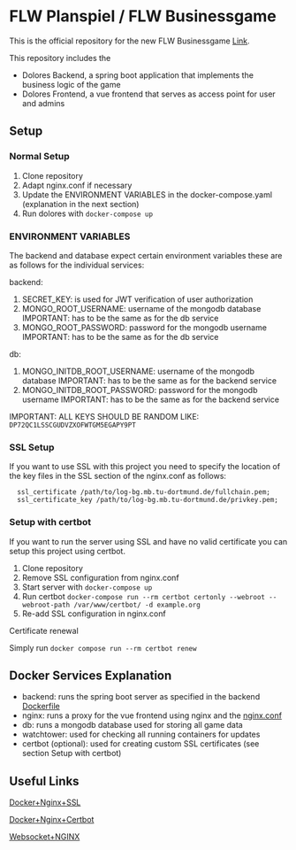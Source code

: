 # FLW Planspiel / FLW Businessgame

This is the official repository for the new FLW Businessgame [Link](http://log-bg.mb.tu-dortmund.de/).

This repository includes the 
- Dolores Backend, a spring boot application that implements the business logic of the game
- Dolores Frontend, a vue frontend that serves as access point for user and admins

## Setup

### Normal Setup

1. Clone repository
2. Adapt nginx.conf if necessary
3. Update the ENVIRONMENT VARIABLES in the docker-compose.yaml (explanation in the next section)
4. Run dolores with ```docker-compose up```

### ENVIRONMENT VARIABLES

The backend and database expect certain environment variables these are as follows for the individual services:

backend:
1. SECRET_KEY: is used for JWT verification of user authorization
2. MONGO_ROOT_USERNAME: username of the mongodb database IMPORTANT: has to be the same as for the db service
3. MONGO_ROOT_PASSWORD: password for the mongodb username IMPORTANT: has to be the same as for the db service

db:
1. MONGO_INITDB_ROOT_USERNAME: username of the mongodb database IMPORTANT: has to be the same as for the backend service
2. MONGO_INITDB_ROOT_PASSWORD: password for the mongodb username IMPORTANT: has to be the same as for the backend service

IMPORTANT: ALL KEYS SHOULD BE RANDOM LIKE: ```DP72QC1LSSCGUDVZXOFWTGM5EGAPY9PT```

### SSL Setup

If you want to use SSL with this project you need to specify the location of the key files in the SSL section of the nginx.conf as follows:

```
  ssl_certificate /path/to/log-bg.mb.tu-dortmund.de/fullchain.pem;
  ssl_certificate_key /path/to/log-bg.mb.tu-dortmund.de/privkey.pem;
```

### Setup with certbot

If you want to run the server using SSL and have no valid certificate you can setup this project using certbot.

1. Clone repository
2. Remove SSL configuration from nginx.conf
3. Start server with ```docker-compose up```
4. Run certbot ```docker-compose run --rm certbot certonly --webroot --webroot-path /var/www/certbot/ -d example.org```
5. Re-add SSL configuration in nginx.conf

Certificate renewal

Simply run
```docker compose run --rm certbot renew```

## Docker Services Explanation

- backend: runs the spring boot server as specified in the backend [Dockerfile](https://github.com/FLW-TUDO/Dolores-Backend/blob/main/Dockerfile)
- nginx: runs a proxy for the vue frontend using nginx and the [nginx.conf](https://github.com/FLW-TUDO/Dolores/blob/main/nginx/nginx.conf)
- db: runs a mongodb database used for storing all game data
- watchtower: used for checking all running containers for updates
- certbot (optional): used for creating custom SSL certificates (see section Setup with certbot)

## Useful Links

[Docker+Nginx+SSL](https://mindsers.blog/post/https-using-nginx-certbot-docker/)

[Docker+Nginx+Certbot](https://pentacent.medium.com/nginx-and-lets-encrypt-with-docker-in-less-than-5-minutes-b4b8a60d3a71)

[Websocket+NGINX](https://www.nginx.com/blog/websocket-nginx/)

###
